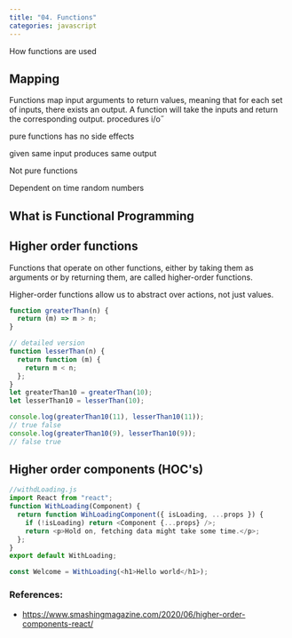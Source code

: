 ```yaml
---
title: "04. Functions"
categories: javascript
---
```


How functions are used

## Mapping

Functions map input arguments to return values, meaning that for each set of inputs, there exists an output. A function will take the inputs and return the corresponding output.
procedures
i/o˝

pure functions has no side effects

given same input produces same output

Not pure functions

Dependent on time
random numbers

## What is Functional Programming

## Higher order functions

Functions that operate on other functions, either by taking them as arguments or by returning them, are called higher-order functions.

Higher-order functions allow us to abstract over actions, not just values.

```js
function greaterThan(n) {
  return (m) => m > n;
}

// detailed version
function lesserThan(n) {
  return function (m) {
    return m < n;
  };
}
let greaterThan10 = greaterThan(10);
let lesserThan10 = lesserThan(10);

console.log(greaterThan10(11), lesserThan10(11));
// true false
console.log(greaterThan10(9), lesserThan10(9));
// false true
```

## Higher order components (HOC's)

```js
//withdLoading.js
import React from "react";
function WithLoading(Component) {
  return function WihLoadingComponent({ isLoading, ...props }) {
    if (!isLoading) return <Component {...props} />;
    return <p>Hold on, fetching data might take some time.</p>;
  };
}
export default WithLoading;

const Welcome = WithLoading(<h1>Hello world</h1>);
```

### References:

- https://www.smashingmagazine.com/2020/06/higher-order-components-react/
